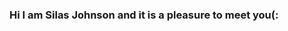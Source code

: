 ### Hi I am Silas Johnson and it is a pleasure to meet you(:

<!--
**SilasJohnsonGrid/SilasJohnsonGrid** is a ✨ _special_ ✨ repository because its `README.md` (this file) appears on your GitHub profile.

Here are some ideas to get you started:

- 🔭 I’m currently working on my four year degree of computer science...
- 🌱 I’m currently learning computer science...
- 👯 I’m looking to collaborate on anything really but I would love to work on games ...
- 🤔 I’m looking for help with learning computer science...
- 💬 Ask me about anything and I will try my best to help...
- 📫 How to reach me: You can reach me at johnsonsilas17@hotmail.com...
- ⚡ Fun fact: I love reading manga and also watching anime...
-->
